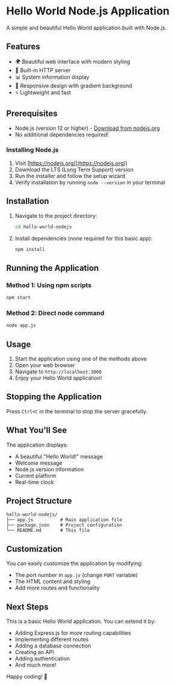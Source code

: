 # Hello World Node.js Application

A simple and beautiful Hello World application built with Node.js.

## Features

- 🌍 Beautiful web interface with modern styling
- 🚀 Built-in HTTP server
- 📊 System information display
- 🎨 Responsive design with gradient background
- ⚡ Lightweight and fast

## Prerequisites

- Node.js (version 12 or higher) - [Download from nodejs.org](https://nodejs.org/)
- No additional dependencies required!

### Installing Node.js

1. Visit [https://nodejs.org/](https://nodejs.org/)
2. Download the LTS (Long Term Support) version
3. Run the installer and follow the setup wizard
4. Verify installation by running `node --version` in your terminal

## Installation

1. Navigate to the project directory:
   ```bash
   cd hello-world-nodejs
   ```

2. Install dependencies (none required for this basic app):
   ```bash
   npm install
   ```

## Running the Application

### Method 1: Using npm scripts
```bash
npm start
```

### Method 2: Direct node command
```bash
node app.js
```

## Usage

1. Start the application using one of the methods above
2. Open your web browser
3. Navigate to `http://localhost:3000`
4. Enjoy your Hello World application!

## Stopping the Application

Press `Ctrl+C` in the terminal to stop the server gracefully.

## What You'll See

The application displays:
- A beautiful "Hello World!" message
- Welcome message
- Node.js version information
- Current platform
- Real-time clock

## Project Structure

```
hello-world-nodejs/
├── app.js          # Main application file
├── package.json    # Project configuration
└── README.md       # This file
```

## Customization

You can easily customize the application by modifying:
- The port number in `app.js` (change `PORT` variable)
- The HTML content and styling
- Add more routes and functionality

## Next Steps

This is a basic Hello World application. You can extend it by:
- Adding Express.js for more routing capabilities
- Implementing different routes
- Adding a database connection
- Creating an API
- Adding authentication
- And much more!

Happy coding! 🎉
